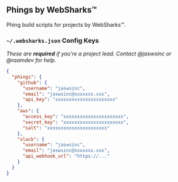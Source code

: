 ## Phings by WebSharks™

Phing build scripts for projects by WebSharks™.

### `~/.websharks.json` Config Keys

_These are **required** if you're a project lead. Contact @jaswsinc or @raamdev for help._

```json
{
  "phings": {
    "github": {
      "username": "jaswsinc",
      "email": "jaswsinc@xxxxxxx.xxx",
      "api_key": "xxxxxxxxxxxxxxxxxxxxxx"
    },
    "aws": {
      "access_key": "xxxxxxxxxxxxxxxxxxxxxx",
      "secret_key": "xxxxxxxxxxxxxxxxxxxxxx",
      "salt": "xxxxxxxxxxxxxxxxxxxxxx"
    },
    "slack": {
      "username": "jaswsinc",
      "email": "jaswsinc@xxxxxxx.xxx",
      "api_webhook_url": "https://..."
    }
  }
}
```
